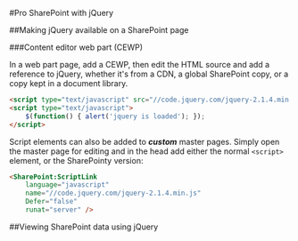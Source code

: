 #Pro SharePoint with jQuery

##Making jQuery available on a SharePoint page

###Content editor web part (CEWP)

In a web part page, add a CEWP, then edit
the HTML source and add a reference to jQuery,
whether it's from a CDN, a global SharePoint
copy, or a copy kept in a document library.

```html
<script type="text/javascript" src="//code.jquery.com/jquery-2.1.4.min.js"></script>
<script type="text/javascript">
	$(function() { alert('jquery is loaded'); });
</script>
```

Script elements can also be added to ***custom*** 
master pages.  Simply open the master page for
editing and in the head add either the normal 
`<script>` element, or the SharePointy version:

```html
<SharePoint:ScriptLink 
	language="javascript" 
	name="//code.jquery.com/jquery-2.1.4.min.js" 
	Defer="false" 
	runat="server" />
```


##Viewing SharePoint data using jQuery

